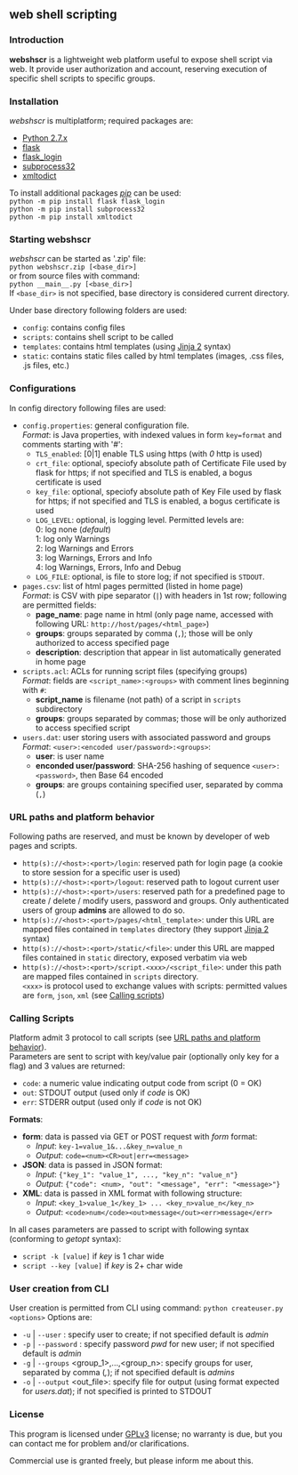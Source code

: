## **web** **sh**ell **s**cripting


### Introduction

**webshscr** is a lightweight web platform useful to expose shell script via web. 
It provide user authorization and account, reserving execution of specific shell scripts to specific groups.


### Installation

*webshscr* is multiplatform; required packages are:

* [Python 2.7.x](https://www.python.org/)
* [flask](http://flask.pocoo.org/)
* [flask_login](https://flask-login.readthedocs.io/en/latest/)
* [subprocess32](https://github.com/google/python-subprocess32)
* [xmltodict](https://github.com/martinblech/xmltodict)

To install additional packages *[pip]()* can be used:  
```python -m pip install flask flask_login```  
```python -m pip install subprocess32```  
```python -m pip install xmltodict```  


### Starting **webshscr**

*webshscr* can be started as '.zip' file:  
```python webshscr.zip [<base_dir>]```  
or from source files with command:  
```python __main__.py [<base_dir>]```  
If ```<base_dir>``` is not specified, base directory is considered current directory. 

Under base directory following folders are used:  

* ```config```: contains config files
* ```scripts```: contains shell script to be called
* ```templates```: contains html templates (using [Jinja 2](http://jinja.pocoo.org/docs/2.10/) syntax)
* ```static```: contains static files called by html templates (images, .css files, .js files, etc.)


### Configurations

In config directory following files are used:  

* ```config.properties```: general configuration file.  
  *Format*: is Java properties, with indexed values in form ```key=format``` and comments starting with '#':
  - ```TLS_enabled```: [0|1] enable TLS using https (with *0* http is used)
  - ```crt_file```: optional, speciofy absolute path of Certificate File used by flask for https; if not specified and TLS is enabled, a bogus certificate is used
  - ```key_file```: optional, speciofy absolute path of Key File used by flask for https; if not specified and TLS is enabled, a bogus certificate is used
  - ```LOG_LEVEL```: optional, is logging level. Permitted levels are:  
    0: log none (*default*)  
    1: log only Warnings  
    2: log Warnings and Errors  
    3: log Warnings, Errors and Info  
    4: log Warnings, Errors, Info and Debug  
  - ```LOG_FILE```: optional, is file to store log; if not specified is  ```STDOUT```.
* ```pages.csv```: list of html pages permitted (listed in home page)  
  *Format*: is CSV with pipe separator (```|```) with headers in 1st row; following are permitted fields:
  - **page_name**: page name in html (only page name, accessed with following URL: ```http://host/pages/<html_page>```)
  - **groups**: groups separated by comma (```,```); those will be only authorized to access specified page 
  - **description**: description that appear in list automatically generated in home page 
* ```scripts.acl```: ACLs for running script files (specifying groups)  
  *Format*: fields are ```<script_name>:<groups>``` with comment lines beginning with ```#```:
  - **script_name** is filename (not path) of a script in ```scripts``` subdirectory
  - **groups**: groups separated by commas; those will be only authorized to access specified script  
* ```users.dat```: user storing users with associated password and groups  
  *Format*: ```<user>:<encoded user/password>:<groups>```:
  - **user**: is user name
  - **enconded user/password**: SHA-256 hashing of sequence ```<user>:<password>```, then Base 64 encoded
  - **groups**: are groups containing specified user, separated by comma (```,```)


### <a name="URL"></a>URL paths and platform behavior

Following paths are reserved, and must be known by developer of web pages and scripts.

* ```http(s)://<host>:<port>/login```: reserved path for login page (a cookie to store session for a specific user is used)
* ```http(s)://<host>:<port>/logout```: reserved path to logout current user
* ```http(s)://<host>:<port>/users```: reserved path for a predefined page to create / delete / modify users, password and groups. Only authenticated users of group **admins** are allowed to do so.
* ```http(s)://<host>:<port>/pages/<html_template>```: under this URL are mapped files contained in ```templates``` directory (they support [Jinja 2](http://jinja.pocoo.org/docs/2.10/) syntax)
* ```http(s)://<host>:<port>/static/<file>```: under this URL are mapped files contained in ```static``` directory, exposed verbatim via web
* ```http(s)://<host>:<port>/script.<xxx>/<script_file>```: under this path are mapped files contained in ```scripts``` directory.  
  ```<xxx>``` is protocol used to exchange values with scripts: permitted values are ```form```, ```json```, ```xml``` (see [Calling scripts](#script))


### <a name="script"></a>Calling Scripts

Platform admit 3 protocol to call scripts (see [URL paths and platform behavior](#URL)).  
Parameters are sent to script with key/value pair (optionally only key for a flag) and 3 values are returned:

* ```code```: a numeric value indicating output code from script (0 = OK)
* ```out```: STDOUT output (used only if *code* is OK)
* ```err```: STDERR output (used only if *code* is not OK)

**Formats**:

* **form**: data is passed via GET or POST request with *form* format:
  - *Input*: ```key-1=value_1&...&key_n=value_n```
  - *Output*: ```code=<num><CR>out|err=<message>```
* **JSON**: data is passed in JSON format:
  - *Input*: ```{"key_1": "value_1", ..., "key_n": "value_n"}```
  - *Output*: ```{"code": <num>, "out": "<message", "err": "<message>"}```
* **XML**: data is passed in XML format with following structure:
  - *Input*: ```<key_1>value_1</key_1> ... <key_n>value_n</key_n>```
  - *Output*: ```<code>num</code><out>message</out><err>message</err>```

In all cases parameters are passed to script with following syntax (conforming to *getopt* syntax):

* ```script -k [value]``` if *key* is 1 char wide
* ```script --key [value]``` if *key* is 2+ char wide  


### User creation from CLI

User creation is permitted from CLI using command:
```python createuser.py <options>```
Options are:

* ```-u``` | ```--user``` <user>: specify user to create; if not specified default is *admin*
* ```-p``` | ```--password``` <pwd>: specify password *pwd* for new user; if not specified default is *admin*
* ```-g``` | ```--groups``` <group_1>,...,<group_n>: specify groups for user, separated by comma (*,*); if not specified default is *admins*
* ```-o``` | ```--output``` <out_file>: specify file for output (using format expected for *users.dat*); if not specified is printed to STDOUT


### License

This program is licensed under [GPLv3](https://www.gnu.org/licenses/gpl.txt) license; no warranty is due, but you can contact me for problem and/or clarifications.  

Commercial use is granted freely, but please inform me about this.
